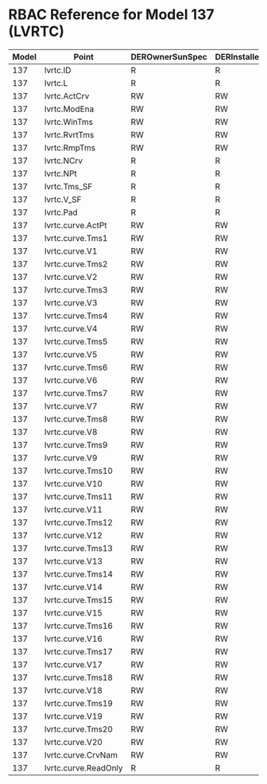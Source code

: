 # RBAC Reference for Model 137 (LVRTC)

| Model | Point | DEROwnerSunSpec | DERInstallerSunSpec | DERVendorSunSpec | ServiceProviderSunSpec | GridOperatorSunSpec |
|-------|-------|------------------|---------------------|------------------|------------------------|---------------------|
| 137 | lvrtc.ID | R | R | R | R | R |
| 137 | lvrtc.L | R | R | R | R | R |
| 137 | lvrtc.ActCrv | RW | RW | RW | RW | RW |
| 137 | lvrtc.ModEna | RW | RW | RW | RW | RW |
| 137 | lvrtc.WinTms | RW | RW | RW | RW | RW |
| 137 | lvrtc.RvrtTms | RW | RW | RW | RW | RW |
| 137 | lvrtc.RmpTms | RW | RW | RW | RW | RW |
| 137 | lvrtc.NCrv | R | R | R | R | R |
| 137 | lvrtc.NPt | R | R | R | R | R |
| 137 | lvrtc.Tms_SF | R | R | R | R | R |
| 137 | lvrtc.V_SF | R | R | R | R | R |
| 137 | lvrtc.Pad | R | R | R | R | R |
| 137 | lvrtc.curve.ActPt | RW | RW | RW | RW | RW |
| 137 | lvrtc.curve.Tms1 | RW | RW | RW | RW | RW |
| 137 | lvrtc.curve.V1 | RW | RW | RW | RW | RW |
| 137 | lvrtc.curve.Tms2 | RW | RW | RW | RW | RW |
| 137 | lvrtc.curve.V2 | RW | RW | RW | RW | RW |
| 137 | lvrtc.curve.Tms3 | RW | RW | RW | RW | RW |
| 137 | lvrtc.curve.V3 | RW | RW | RW | RW | RW |
| 137 | lvrtc.curve.Tms4 | RW | RW | RW | RW | RW |
| 137 | lvrtc.curve.V4 | RW | RW | RW | RW | RW |
| 137 | lvrtc.curve.Tms5 | RW | RW | RW | RW | RW |
| 137 | lvrtc.curve.V5 | RW | RW | RW | RW | RW |
| 137 | lvrtc.curve.Tms6 | RW | RW | RW | RW | RW |
| 137 | lvrtc.curve.V6 | RW | RW | RW | RW | RW |
| 137 | lvrtc.curve.Tms7 | RW | RW | RW | RW | RW |
| 137 | lvrtc.curve.V7 | RW | RW | RW | RW | RW |
| 137 | lvrtc.curve.Tms8 | RW | RW | RW | RW | RW |
| 137 | lvrtc.curve.V8 | RW | RW | RW | RW | RW |
| 137 | lvrtc.curve.Tms9 | RW | RW | RW | RW | RW |
| 137 | lvrtc.curve.V9 | RW | RW | RW | RW | RW |
| 137 | lvrtc.curve.Tms10 | RW | RW | RW | RW | RW |
| 137 | lvrtc.curve.V10 | RW | RW | RW | RW | RW |
| 137 | lvrtc.curve.Tms11 | RW | RW | RW | RW | RW |
| 137 | lvrtc.curve.V11 | RW | RW | RW | RW | RW |
| 137 | lvrtc.curve.Tms12 | RW | RW | RW | RW | RW |
| 137 | lvrtc.curve.V12 | RW | RW | RW | RW | RW |
| 137 | lvrtc.curve.Tms13 | RW | RW | RW | RW | RW |
| 137 | lvrtc.curve.V13 | RW | RW | RW | RW | RW |
| 137 | lvrtc.curve.Tms14 | RW | RW | RW | RW | RW |
| 137 | lvrtc.curve.V14 | RW | RW | RW | RW | RW |
| 137 | lvrtc.curve.Tms15 | RW | RW | RW | RW | RW |
| 137 | lvrtc.curve.V15 | RW | RW | RW | RW | RW |
| 137 | lvrtc.curve.Tms16 | RW | RW | RW | RW | RW |
| 137 | lvrtc.curve.V16 | RW | RW | RW | RW | RW |
| 137 | lvrtc.curve.Tms17 | RW | RW | RW | RW | RW |
| 137 | lvrtc.curve.V17 | RW | RW | RW | RW | RW |
| 137 | lvrtc.curve.Tms18 | RW | RW | RW | RW | RW |
| 137 | lvrtc.curve.V18 | RW | RW | RW | RW | RW |
| 137 | lvrtc.curve.Tms19 | RW | RW | RW | RW | RW |
| 137 | lvrtc.curve.V19 | RW | RW | RW | RW | RW |
| 137 | lvrtc.curve.Tms20 | RW | RW | RW | RW | RW |
| 137 | lvrtc.curve.V20 | RW | RW | RW | RW | RW |
| 137 | lvrtc.curve.CrvNam | RW | RW | RW | RW | RW |
| 137 | lvrtc.curve.ReadOnly | R | R | R | R | R |
